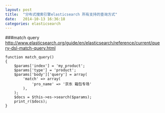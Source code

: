 ```yaml
---
layout: post
title:  "分布式搜索引擎elasticsearch 所有支持的查询方式"
date:   2014-10-13 16:36:18
categories: elasticsearch
---
```


###match query
http://www.elasticsearch.org/guide/en/elasticsearch/reference/current/query-dsl-match-query.html


    function match_query()
    {
        $params['index'] = 'my_product';
        $params['type'] = 'product';
        $params['body']['query'] = array(
            'match' => array(
                'pro_name' => '京东 箱包专场'
            ),
        );
        $docs = $this->es->search($params);
        print_r($docs);
    }